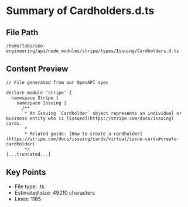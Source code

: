 # Summary of Cardholders.d.ts
  
## File Path
`/home/tabs/seo-engineering/api/node_modules/stripe/types/Issuing/Cardholders.d.ts`

## Content Preview
```
// File generated from our OpenAPI spec

declare module 'stripe' {
  namespace Stripe {
    namespace Issuing {
      /**
       * An Issuing `Cardholder` object represents an individual or business entity who is [issued](https://stripe.com/docs/issuing) cards.
       *
       * Related guide: [How to create a cardholder](https://stripe.com/docs/issuing/cards/virtual/issue-cards#create-cardholder)
       */
[...truncated...]
```

## Key Points
- File type: .ts
- Estimated size: 49210 characters
- Lines: 1185
